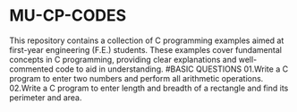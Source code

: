 # MU-CP-CODES
This repository contains a collection of C programming examples aimed at first-year engineering (F.E.) students. These examples cover fundamental concepts in C programming, providing clear explanations and well-commented code to aid in understanding.
#BASIC QUESTIONS
01.Write a C program to enter two numbers and perform all arithmetic operations.
02.Write a C program to enter length and breadth of a rectangle and find its perimeter and area.
